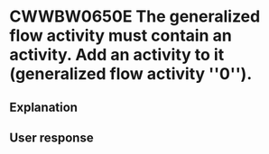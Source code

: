 # CWWBW0650E The generalized flow activity must contain an activity. Add an activity to it (generalized flow activity ''0'').

## Explanation

## User response
